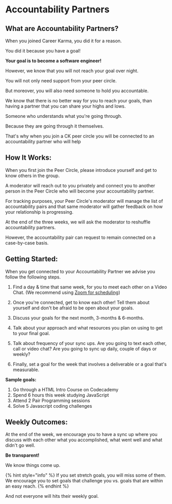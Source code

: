 # Accountability Partners

## What are Accountability Partners? 

When you joined Career Karma, you did it for a reason. 

You did it because you have a goal!

**Your goal is to become a software engineer!**

However, we know that you will not reach your goal over night. 

You will not only need support from your peer circle. 

But moreover, you will also need someone to hold you accountable. 

We know that there is no better way for you to reach your goals, than having a partner that you can share your highs and lows. 

Someone who understands what you're going through. 

Because they are going through it themselves. 

That's why when you join a CK peer circle you will be connected to an accountability partner who will help 

## How It Works:

When you first join the Peer Circle, please introduce yourself and get to know others in the group. 

A moderator will reach out to you privately and connect you to another person in the Peer Circle who will become your accountability partner. 

For tracking purposes, your Peer Circle's moderator will manage the list of accountability pairs and that same moderator will gather feedback on how your relationship is progressing. 

At the end of the three weeks, we will ask the moderator to reshuffle accountability partners. 

However, the accountability pair can request to remain connected on a case-by-case basis. 

## Getting Started:

When you get connected to your Accountability Partner we advise you follow the following steps. 

1. Find a day & time that same week, for you to meet each other on a Video Chat. \(We recommend using [Zoom for scheduling](https://zoom.us/)\)

2. Once you're connected, get to know each other! Tell them about yourself and don't be afraid to be open about your goals. 

3. Discuss your goals for the next month, 3-months & 6-months. 

4. Talk about your approach and what resources you plan on using to get to your final goal. 

5. Talk about frequency of your sync ups. Are you going to text each other, call or video chat? Are you going to sync up daily, couple of days or weekly? 

6. Finally, set a goal for the week that involves a deliverable or a goal that's measurable. 

**Sample goals:** 

1. Go through a HTML Intro Course on Codecademy
2. Spend 6 hours this week studying JavaScript 
3. Attend 2 Pair Programming sessions 
4. Solve 5 Javascript coding challenges 

## Weekly Outcomes: 

At the end of the week, we encourage you to have a sync up where you discuss with each other what you accomplished, what went well and what didn't go well. 

**Be transparent!**

We know things come up.

{% hint style="info" %}
If you set stretch goals, you will miss some of them. We encourage you to set goals that challenge you vs. goals that are within an easy reach. 
{% endhint %}

And not everyone will hits their weekly goal.



